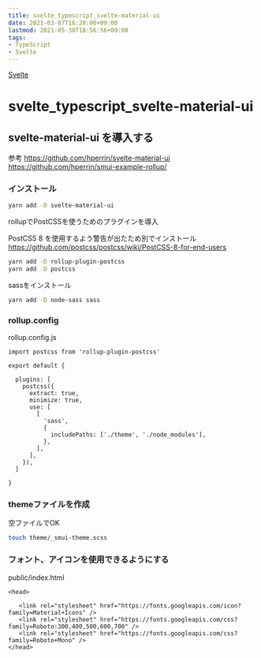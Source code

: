 ```yaml
---
title: svelte_typescript_svelte-material-ui
date: 2021-03-07T16:28:00+09:00
lastmod: 2021-05-30T18:56:56+09:00
tags:
- TypeScript
- Svelte
---
```


[Svelte](note/Svelte.md) 

# svelte_typescript_svelte-material-ui

## svelte-material-ui を導入する

参考
<https://github.com/hperrin/svelte-material-ui>
<https://github.com/hperrin/smui-example-rollup/>

### インストール

````sh
yarn add -D svelte-material-ui
````

rollupでPostCSSを使うためのプラグインを導入

PostCSS 8 を使用するよう警告が出たため別でインストール
<https://github.com/postcss/postcss/wiki/PostCSS-8-for-end-users>

````sh
yarn add -D rollup-plugin-postcss
yarn add -D postcss
````

sassをインストール

````sh
yarn add -D node-sass sass
````

### rollup.config

rollup.config.js

````
import postcss from 'rollup-plugin-postcss'

export default {

  plugins: [
    postcss({
      extract: true,
      minimize: true,
      use: [
        [
          'sass',
          {
            includePaths: ['./theme', './node_modules'],
          },
        ],
      ],
    }),
  ]

}
````

### themeファイルを作成

空ファイルでOK

````sh
touch theme/_smui-theme.scss
````

### フォント、アイコンを使用できるようにする

public/index.html

````
<head>
 
   <link rel="stylesheet" href="https://fonts.googleapis.com/icon?family=Material+Icons" />
   <link rel="stylesheet" href="https://fonts.googleapis.com/css?family=Roboto:300,400,500,600,700" />
   <link rel="stylesheet" href="https://fonts.googleapis.com/css?family=Roboto+Mono" />
</head>
````
